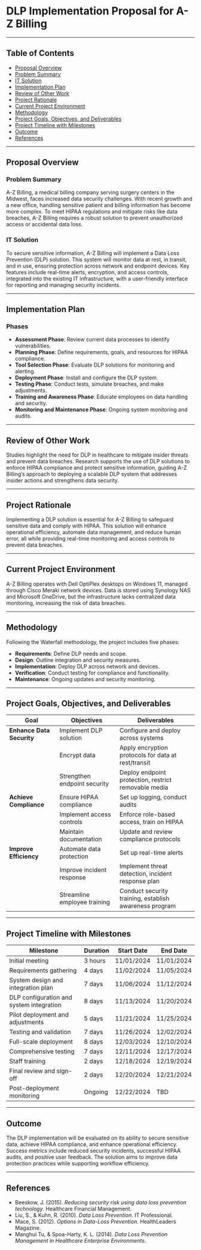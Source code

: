 # DLP Implementation Proposal for A-Z Billing
 

---

## Table of Contents
- [Proposal Overview](#proposal-overview)
- [Problem Summary](#problem-summary)
- [IT Solution](#it-solution)
- [Implementation Plan](#implementation-plan)
- [Review of Other Work](#review-of-other-work)
- [Project Rationale](#project-rationale)
- [Current Project Environment](#current-project-environment)
- [Methodology](#methodology)
- [Project Goals, Objectives, and Deliverables](#project-goals-objectives-and-deliverables)
- [Project Timeline with Milestones](#project-timeline-with-milestones)
- [Outcome](#outcome)
- [References](#references)

---

## Proposal Overview

### Problem Summary
A-Z Billing, a medical billing company serving surgery centers in the Midwest, faces increased data security challenges. With recent growth and a new office, handling sensitive patient and billing information has become more complex. To meet HIPAA regulations and mitigate risks like data breaches, A-Z Billing requires a robust solution to prevent unauthorized access or accidental data loss.

### IT Solution
To secure sensitive information, A-Z Billing will implement a Data Loss Prevention (DLP) solution. This system will monitor data at rest, in transit, and in use, ensuring protection across network and endpoint devices. Key features include real-time alerts, encryption, and access controls, integrated into the existing IT infrastructure, with a user-friendly interface for reporting and managing security incidents.

---

## Implementation Plan

### Phases
- **Assessment Phase**: Review current data processes to identify vulnerabilities.
- **Planning Phase**: Define requirements, goals, and resources for HIPAA compliance.
- **Tool Selection Phase**: Evaluate DLP solutions for monitoring and alerting.
- **Deployment Phase**: Install and configure the DLP system.
- **Testing Phase**: Conduct tests, simulate breaches, and make adjustments.
- **Training and Awareness Phase**: Educate employees on data handling and security.
- **Monitoring and Maintenance Phase**: Ongoing system monitoring and audits.

---

## Review of Other Work

Studies highlight the need for DLP in healthcare to mitigate insider threats and prevent data breaches. Research supports the use of DLP solutions to enforce HIPAA compliance and protect sensitive information, guiding A-Z Billing’s approach to deploying a scalable DLP system that addresses insider actions and strengthens data security.

---

## Project Rationale

Implementing a DLP solution is essential for A-Z Billing to safeguard sensitive data and comply with HIPAA. This solution will enhance operational efficiency, automate data management, and reduce human error, all while providing real-time monitoring and access controls to prevent data breaches.

---

## Current Project Environment

A-Z Billing operates with Dell OptiPlex desktops on Windows 11, managed through Cisco Meraki network devices. Data is stored using Synology NAS and Microsoft OneDrive, but the infrastructure lacks centralized data monitoring, increasing the risk of data breaches.

---

## Methodology

Following the Waterfall methodology, the project includes five phases:
- **Requirements**: Define DLP needs and scope.
- **Design**: Outline integration and security measures.
- **Implementation**: Deploy DLP across network and devices.
- **Verification**: Conduct testing for compliance and functionality.
- **Maintenance**: Ongoing updates and security monitoring.

---

## Project Goals, Objectives, and Deliverables

| Goal                       | Objectives                                        | Deliverables                                       |
|----------------------------|---------------------------------------------------|----------------------------------------------------|
| **Enhance Data Security**  | Implement DLP solution                            | Configure and deploy across systems                |
|                            | Encrypt data                                      | Apply encryption protocols for data at rest/transit|
|                            | Strengthen endpoint security                      | Deploy endpoint protection, restrict removable media |
| **Achieve Compliance**     | Ensure HIPAA compliance                           | Set up logging, conduct audits                     |
|                            | Implement access controls                         | Enforce role-based access, train on HIPAA          |
|                            | Maintain documentation                            | Update and review compliance protocols             |
| **Improve Efficiency**     | Automate data protection                          | Set up real-time alerts                            |
|                            | Improve incident response                         | Implement threat detection, incident response plan |
|                            | Streamline employee training                      | Conduct security training, establish awareness program |

---

## Project Timeline with Milestones

| Milestone                                          | Duration | Start Date  | End Date    |
|----------------------------------------------------|----------|-------------|-------------|
| Initial meeting                                    | 3 hours  | 11/01/2024  | 11/01/2024  |
| Requirements gathering                             | 4 days   | 11/02/2024  | 11/05/2024  |
| System design and integration plan                 | 7 days   | 11/06/2024  | 11/12/2024  |
| DLP configuration and system integration           | 8 days   | 11/13/2024  | 11/20/2024  |
| Pilot deployment and adjustments                   | 5 days   | 11/21/2024  | 11/25/2024  |
| Testing and validation                             | 7 days   | 11/26/2024  | 12/02/2024  |
| Full-scale deployment                              | 8 days   | 12/03/2024  | 12/10/2024  |
| Comprehensive testing                              | 7 days   | 12/11/2024  | 12/17/2024  |
| Staff training                                     | 2 days   | 12/18/2024  | 12/19/2024  |
| Final review and sign-off                          | 2 days   | 12/20/2024  | 12/21/2024  |
| Post-deployment monitoring                         | Ongoing  | 12/22/2024  | TBD         |

---

## Outcome

The DLP implementation will be evaluated on its ability to secure sensitive data, achieve HIPAA compliance, and enhance operational efficiency. Success metrics include reduced security incidents, successful HIPAA audits, and positive user feedback. The solution aims to improve data protection practices while supporting workflow efficiency.

---

## References

- Beeskow, J. (2015). *Reducing security risk using data loss prevention technology*. Healthcare Financial Management.
- Liu, S., & Kuhn, R. (2010). *Data Loss Prevention*. IT Professional.
- Mace, S. (2012). *Options in Data-Loss Prevention*. HealthLeaders Magazine.
- Manghui Tu, & Spoa-Harty, K. L. (2014). *Data Loss Prevention Management in Healthcare Enterprise Environments*.


